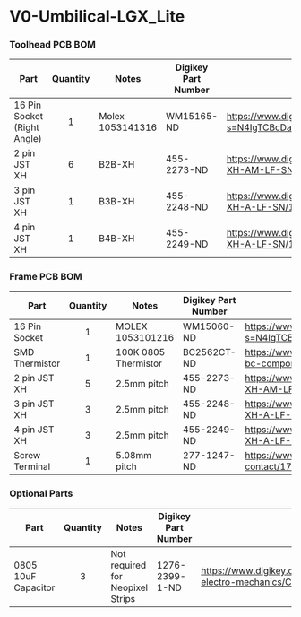 # V0-Umbilical-LGX_Lite
 
### Toolhead PCB BOM
| Part      | Quantity | Notes | Digikey Part Number | Link |
| ----------- | :-: | ----------- | ----------- |----------- |
| 16 Pin Socket (Right Angle)   | 1 |  Molex 1053141316  | WM15165-ND   | https://www.digikey.com/en/products/detail/molex/1053141216/6164254?s=N4IgTCBcDaIIwAYCsBmOAWOY4DYQF0BfIA |
| 2 pin JST XH    | 6 |  B2B-XH  | 455-2273-ND   | https://www.digikey.com/en/products/detail/jst-sales-america-inc/B2B-XH-AM-LF-SN/1016630 |
| 3 pin JST XH    | 1 |  B3B-XH  | 455-2248-ND   | https://www.digikey.com/en/products/detail/jst-sales-america-inc/B3B-XH-A-LF-SN/1651046 |
| 4 pin JST XH    | 1 |  B4B-XH  | 455-2249-ND   | https://www.digikey.com/en/products/detail/jst-sales-america-inc/B4B-XH-A-LF-SN/1651047 |

### Frame PCB BOM
| Part      | Quantity | Notes | Digikey Part Number | Link |
| ----------- | :-: | ----------- | ----------- |----------- |
| 16 Pin Socket   |  1 | MOLEX 1053101216 | WM15060-ND   | https://www.digikey.com/en/products/detail/molex/1053101216/6164149?s=N4IgTCBcDaIIwAYCsBmRcxwGwgLoF8g |
| SMD Thermistor  |  1 | 100K 0805 Thermistor | BC2562CT-ND   | https://www.digikey.com/en/products/detail/vishay-beyschlag-draloric-bc-components/NTCS0805E3104FXT/2237371 |
| 2 pin JST XH    |  5 | 2.5mm pitch | 455-2273-ND   | https://www.digikey.com/en/products/detail/jst-sales-america-inc/B2B-XH-AM-LF-SN/1016630 |
| 3 pin JST XH    |  3 | 2.5mm pitch | 455-2248-ND   | https://www.digikey.com/en/products/detail/jst-sales-america-inc/B3B-XH-A-LF-SN/1651046 |
| 4 pin JST XH    |  3 | 2.5mm pitch | 455-2249-ND   | https://www.digikey.com/en/products/detail/jst-sales-america-inc/B4B-XH-A-LF-SN/1651047 |
| Screw Terminal  |  1 | 5.08mm pitch | 277-1247-ND     | https://www.digikey.com/en/products/detail/phoenix-contact/1729128/260615 |

### Optional Parts
| Part      | Quantity | Notes | Digikey Part Number | Link |
| ----------- | :-: | ----------- | ----------- |----------- |
| 0805 10uF Capacitor  |  3 | Not required for Neopixel Strips | 1276-2399-1-ND   | https://www.digikey.com/en/products/detail/samsung-electro-mechanics/CL21A106KOCLRNC/3888057 |
